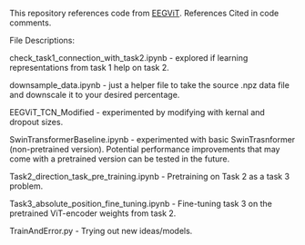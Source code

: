 This repository references code from [EEGViT](https://github.com/ruiqiRichard/EEGViT). References Cited in code comments.

File Descriptions:

check_task1_connection_with_task2.ipynb - explored if learning representations from task 1 help on task 2.

downsample_data.ipynb - just a helper file to take the source .npz data file and downscale it to your desired percentage.

EEGViT_TCN_Modified - experimented by modifying with kernal and dropout sizes.

SwinTransformerBaseline.ipynb - experimented with basic SwinTrasnformer (non-pretrained version). Potential performance improvements that may come with a pretrained version can be tested in the future.

Task2_direction_task_pre_training.ipynb - Pretraining on Task 2 as a task 3 problem.

Task3_absolute_position_fine_tuning.ipynb - Fine-tuning task 3 on the pretrained ViT-encoder weights from task 2.

TrainAndError.py - Trying out new ideas/models.
